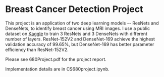# Breast Cancer Detection Project

This project is an application of two deep learning models -- ResNets and DenseNets, to identify breast cancer using MRI images. 
I use a public dataset on [Kaggle](https://www.kaggle.com/datasets/uzairkhan45/breast-cancer-patients-mris) to train 3 ResNets and 3 DenseNets with different number of layers. 
ResNet-152V2 and DenseNet-169 achieve the highest validation accuracy of 99.65\%, but DenseNet-169 has better parameter efficiency than ResNet-152V2.

Please see 680Project.pdf for the project report.

Implementation details are in CS680project.ipynb.
